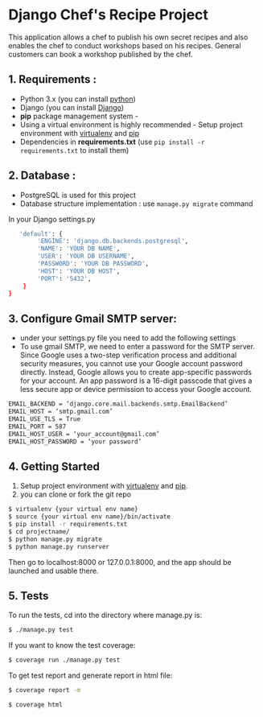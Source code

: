 # Django Chef's Recipe Project

This application allows a chef to publish his own secret recipes and also enables the chef to conduct workshops based on his recipes. General customers can book a workshop published by the chef.

## 1. Requirements :

* Python 3.x (you can install [python](https://www.python.org/downloads/))
* Django  (you can install [Django](https://docs.djangoproject.com/en/5.0/intro/install/))
* **pip** package management system -
* Using a virtual environment is highly recommended - Setup project environment with [virtualenv](https://virtualenv.pypa.io) and [pip](https://pip.pypa.io)
* Dependencies in **requirements.txt** (use `pip install -r requirements.txt` to install them)

## 2. Database :
* PostgreSQL is used for this project
* Database structure implementation : use `manage.py migrate` command

In your Django settings.py

```bash
   'default': {
        'ENGINE': 'django.db.backends.postgresql',
        'NAME': 'YOUR DB NAME',
        'USER': 'YOUR DB USERNAME',
        'PASSWORD': 'YOUR DB PASSWORD',
        'HOST': 'YOUR DB HOST',
        'PORT': '5432',
    }
}
```

## 3. Configure Gmail SMTP server:
* under your settings.py file you need to add the following settings
* To use gmail SMTP, we need to enter a password for the SMTP server. Since Google uses a two-step verification process and additional security measures, you cannot use your Google account password directly. Instead, Google allows you to create app-specific passwords for your account. An app password is a 16-digit passcode that gives a less secure app or device permission to access your Google account.

```bash
EMAIL_BACKEND = ‘django.core.mail.backends.smtp.EmailBackend’
EMAIL_HOST = ‘smtp.gmail.com’
EMAIL_USE_TLS = True
EMAIL_PORT = 587
EMAIL_HOST_USER = ‘your_account@gmail.com’
EMAIL_HOST_PASSWORD = ‘your password’
```

## 4. Getting Started

1. Setup project environment with [virtualenv](https://virtualenv.pypa.io) and [pip](https://pip.pypa.io).
2. you can clone or fork the git repo

```bash
$ virtualenv {your virtual env name}
$ source {your virtual env name}/bin/activate
$ pip install -r requirements.txt
$ cd projectname/
$ python manage.py migrate
$ python manage.py runserver

```
Then go to localhost:8000 or 127.0.0.1:8000, and the app should be launched and usable there.

## 5. Tests

To run the tests, cd into the directory where manage.py is:

```bash
$ ./manage.py test

```
If you want to know the test coverage:


```bash
$ coverage run ./manage.py test

```
To get test report and generate report in html file:


```bash
$ coverage report -m

$ coverage html
```
